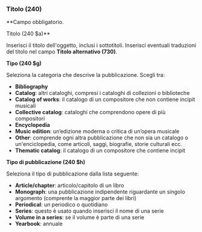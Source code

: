 ### Titolo (240)
**Campo obbligatorio.   

Titolo (240 $a)**   


Inserisci il titolo dell'oggetto, inclusi i sottotitoli. Inserisci eventuali traduzioni del titolo nel campo **Titolo alternativo (730)**.

**Tipo (240 $g)**

Seleziona la categoria che descrive la pubblicazione. Scegli tra:

- **Bibliography**
- **Catalog**: altri cataloghi, compresi i cataloghi di collezioni o biblioteche
- **Catalog of works**: il catalogo di un compositore che non contiene incipit musicali
- **Collective catalog**: cataloghi che comprendono opere di più compositori
- **Encyclopedia**
- **Music edition**: un’edizione moderna o critica di un’opera musicale
- **Other**: comprende ogni altra pubblicazione che non sia un catalogo o un'enciclopedia, come articoli, saggi, biografie, storie culturali ecc.
- **Thematic catalog**: il catalogo di un compositore che contiene incipit

**Tipo di pubblicazione (240 $h)**

Seleziona il tipo di pubblicazione dalla lista seguente:

- **Article/chapter**: articolo/capitolo di un libro
- **Monograph**: una pubblicazione indipendente riguardante un singolo argomento (comprente la maggior parte dei libri)   
- **Periodical**: un periodico o quotidiano  
- **Series**: questo è usato quando inserisci il nome di una serie
- **Volume in a series**: se il volume è parte di una serie  
- **Yearbook**: annuale
